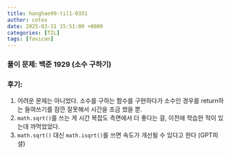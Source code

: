 ```yaml
---
title: hanghae99-til1-0331
author: cotes
date: 2025-03-31 15:51:00 +0800
categories: [TIL]
tags: [favicon]
---
```


### 풀이 문제: 백준 1929 (소수 구하기)

### 후기: 
1. 어려운 문제는 아니었다. 소수를 구하는 함수를 구현하다가 소수인 경우를 return하는 들여쓰기를 잠깐 잘못해서 시간을 조금 썼을 뿐.
2. `math.sqrt()`를 쓰는 게 시간 복잡도 측면에서 더 좋다는 걸, 이전에 학습한 적이 있는데 까먹었었다.
3. `math.sqrt()` 대신 `math.isqrt()`를 쓰면 속도가 개선될 수 있다고 한다 (GPT피셜)